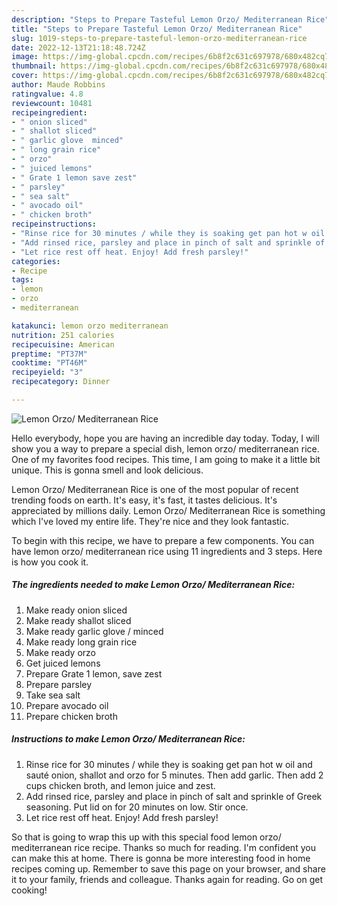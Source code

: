 ```yaml
---
description: "Steps to Prepare Tasteful Lemon Orzo/ Mediterranean Rice"
title: "Steps to Prepare Tasteful Lemon Orzo/ Mediterranean Rice"
slug: 1019-steps-to-prepare-tasteful-lemon-orzo-mediterranean-rice
date: 2022-12-13T21:18:48.724Z
image: https://img-global.cpcdn.com/recipes/6b8f2c631c697978/680x482cq70/lemon-orzo-mediterranean-rice-recipe-main-photo.jpg
thumbnail: https://img-global.cpcdn.com/recipes/6b8f2c631c697978/680x482cq70/lemon-orzo-mediterranean-rice-recipe-main-photo.jpg
cover: https://img-global.cpcdn.com/recipes/6b8f2c631c697978/680x482cq70/lemon-orzo-mediterranean-rice-recipe-main-photo.jpg
author: Maude Robbins
ratingvalue: 4.8
reviewcount: 10481
recipeingredient:
- " onion sliced"
- " shallot sliced"
- " garlic glove  minced"
- " long grain rice"
- " orzo"
- " juiced lemons"
- " Grate 1 lemon save zest"
- " parsley"
- " sea salt"
- " avocado oil"
- " chicken broth"
recipeinstructions:
- "Rinse rice for 30 minutes / while they is soaking get pan hot w oil and sauté onion, shallot and orzo for 5 minutes. Then add garlic. Then add 2 cups chicken broth, and lemon juice and zest."
- "Add rinsed rice, parsley and place in pinch of salt and sprinkle of Greek seasoning. Put lid on for 20 minutes on low. Stir once."
- "Let rice rest off heat. Enjoy! Add fresh parsley!"
categories:
- Recipe
tags:
- lemon
- orzo
- mediterranean

katakunci: lemon orzo mediterranean 
nutrition: 251 calories
recipecuisine: American
preptime: "PT37M"
cooktime: "PT46M"
recipeyield: "3"
recipecategory: Dinner

---
```



![Lemon Orzo/ Mediterranean Rice](https://img-global.cpcdn.com/recipes/6b8f2c631c697978/680x482cq70/lemon-orzo-mediterranean-rice-recipe-main-photo.jpg)

Hello everybody, hope you are having an incredible day today. Today, I will show you a way to prepare a special dish, lemon orzo/ mediterranean rice. One of my favorites food recipes. This time, I am going to make it a little bit unique. This is gonna smell and look delicious.



Lemon Orzo/ Mediterranean Rice is one of the most popular of recent trending foods on earth. It's easy, it's fast, it tastes delicious. It's appreciated by millions daily. Lemon Orzo/ Mediterranean Rice is something which I've loved my entire life. They're nice and they look fantastic.


To begin with this recipe, we have to prepare a few components. You can have lemon orzo/ mediterranean rice using 11 ingredients and 3 steps. Here is how you cook it.

<!--inarticleads1-->

##### The ingredients needed to make Lemon Orzo/ Mediterranean Rice:

1. Make ready  onion sliced
1. Make ready  shallot sliced
1. Make ready  garlic glove / minced
1. Make ready  long grain rice
1. Make ready  orzo
1. Get  juiced lemons
1. Prepare  Grate 1 lemon, save zest
1. Prepare  parsley
1. Take  sea salt
1. Prepare  avocado oil
1. Prepare  chicken broth




<!--inarticleads2-->

##### Instructions to make Lemon Orzo/ Mediterranean Rice:

1. Rinse rice for 30 minutes / while they is soaking get pan hot w oil and sauté onion, shallot and orzo for 5 minutes. Then add garlic. Then add 2 cups chicken broth, and lemon juice and zest.
1. Add rinsed rice, parsley and place in pinch of salt and sprinkle of Greek seasoning. Put lid on for 20 minutes on low. Stir once.
1. Let rice rest off heat. Enjoy! Add fresh parsley!




So that is going to wrap this up with this special food lemon orzo/ mediterranean rice recipe. Thanks so much for reading. I'm confident you can make this at home. There is gonna be more interesting food in home recipes coming up. Remember to save this page on your browser, and share it to your family, friends and colleague. Thanks again for reading. Go on get cooking!

